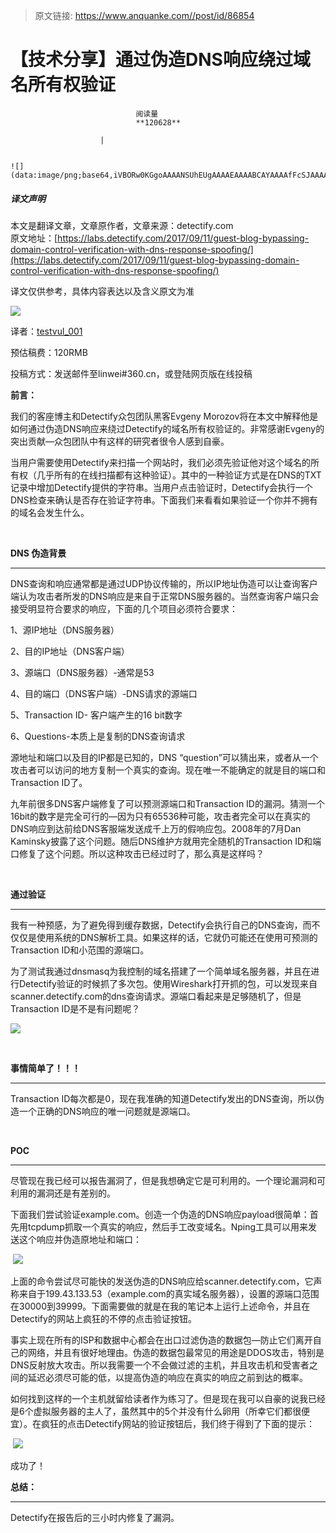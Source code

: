 > 原文链接: https://www.anquanke.com//post/id/86854 


# 【技术分享】通过伪造DNS响应绕过域名所有权验证


                                阅读量   
                                **120628**
                            
                        |
                        
                                                                                                                                    ![](data:image/png;base64,iVBORw0KGgoAAAANSUhEUgAAAAEAAAABCAYAAAAfFcSJAAAAAXNSR0IArs4c6QAAAARnQU1BAACxjwv8YQUAAAAJcEhZcwAADsQAAA7EAZUrDhsAAAANSURBVBhXYzh8+PB/AAffA0nNPuCLAAAAAElFTkSuQmCC)
                                                                                            



##### 译文声明

本文是翻译文章，文章原作者，文章来源：detectify.com
                                <br>原文地址：[https://labs.detectify.com/2017/09/11/guest-blog-bypassing-domain-control-verification-with-dns-response-spoofing/](https://labs.detectify.com/2017/09/11/guest-blog-bypassing-domain-control-verification-with-dns-response-spoofing/)

译文仅供参考，具体内容表达以及含义原文为准

[![](https://p2.ssl.qhimg.com/t01a5348ac1b92886a1.jpg)](https://p2.ssl.qhimg.com/t01a5348ac1b92886a1.jpg)

译者：[testvul_001](http://bobao.360.cn/member/contribute?uid=780092473)

预估稿费：120RMB

投稿方式：发送邮件至linwei#360.cn，或登陆网页版在线投稿



**前言：**



我们的客座博主和Detectify众包团队黑客Evgeny Morozov将在本文中解释他是如何通过伪造DNS响应来绕过Detectify的域名所有权验证的。非常感谢Evgeny的突出贡献—众包团队中有这样的研究者很令人感到自豪。

当用户需要使用Detectify来扫描一个网站时，我们必须先验证他对这个域名的所有权（几乎所有的在线扫描都有这种验证）。其中的一种验证方式是在DNS的TXT记录中增加Detectify提供的字符串。当用户点击验证时，Detectify会执行一个DNS检查来确认是否存在验证字符串。下面我们来看看如果验证一个你并不拥有的域名会发生什么。 

<br>

**DNS 伪造背景**

****

DNS查询和响应通常都是通过UDP协议传输的，所以IP地址伪造可以让查询客户端认为攻击者所发的DNS响应是来自于正常DNS服务器的。当然查询客户端只会接受明显符合要求的响应，下面的几个项目必须符合要求：

1、源IP地址（DNS服务器）

2、目的IP地址（DNS客户端）

3、源端口（DNS服务器）-通常是53

4、目的端口（DNS客户端）-DNS请求的源端口

5、Transaction ID- 客户端产生的16 bit数字

6、Questions-本质上是复制的DNS查询请求

源地址和端口以及目的IP都是已知的，DNS “question”可以猜出来，或者从一个攻击者可以访问的地方复制一个真实的查询。现在唯一不能确定的就是目的端口和Transaction ID了。

九年前很多DNS客户端修复了可以预测源端口和Transaction ID的漏洞。猜测一个16bit的数字是完全可行的—因为只有65536种可能，攻击者完全可以在真实的DNS响应到达前给DNS客服端发送成千上万的假响应包。2008年的7月Dan Kaminsky披露了这个问题。随后DNS维护方就用完全随机的Transaction ID和端口修复了这个问题。所以这种攻击已经过时了，那么真是这样吗？

<br>



**通过验证**

****

我有一种预感，为了避免得到缓存数据，Detectify会执行自己的DNS查询，而不仅仅是使用系统的DNS解析工具。如果这样的话，它就仍可能还在使用可预测的Transaction ID和小范围的源端口。

为了测试我通过dnsmasq为我控制的域名搭建了一个简单域名服务器，并且在进行Detectify验证的时候抓了多次包。使用Wireshark打开抓的包，可以发现来自scanner.detectify.com的dns查询请求。源端口看起来是足够随机了，但是Transaction ID是不是有问题呢？

[![](https://p2.ssl.qhimg.com/t0166f25cdbfb6aaf10.png)](https://p2.ssl.qhimg.com/t0166f25cdbfb6aaf10.png)

 

**事情简单了！！！**

****

Transaction ID每次都是0，现在我准确的知道Detectify发出的DNS查询，所以伪造一个正确的DNS响应的唯一问题就是源端口。

<br>

**POC**

****

尽管现在我已经可以报告漏洞了，但是我想确定它是可利用的。一个理论漏洞和可利用的漏洞还是有差别的。

下面我们尝试验证example.com。创造一个伪造的DNS响应payload很简单：首先用tcpdump抓取一个真实的响应，然后手工改变域名。Nping工具可以用来发送这个响应并伪造原地址和端口：

 [![](https://p5.ssl.qhimg.com/t016bb66b631bc50628.png)](https://p5.ssl.qhimg.com/t016bb66b631bc50628.png)

上面的命令尝试尽可能快的发送伪造的DNS响应给scanner.detectify.com，它声称来自于199.43.133.53（example.com的真实域名服务器），设置的源端口范围在30000到39999。下面需要做的就是在我的笔记本上运行上述命令，并且在Detectify的网站上疯狂的不停的点击验证按钮。

事实上现在所有的ISP和数据中心都会在出口过滤伪造的数据包—防止它们离开自己的网络，并且有很好地理由。伪造的数据包最常见的用途是DDOS攻击，特别是DNS反射放大攻击。所以我需要一个不会做过滤的主机，并且攻击机和受害者之间的延迟必须尽可能的低，以提高伪造的响应在真实的响应之前到达的概率。

如何找到这样的一个主机就留给读者作为练习了。但是现在我可以自豪的说我已经是6个虚拟服务器的主人了，虽然其中的5个并没有什么卵用（所幸它们都很便宜）。在疯狂的点击Detectify网站的验证按钮后，我们终于得到了下面的提示：

 [![](https://p0.ssl.qhimg.com/t016ea2f2f06949b57b.png)](https://p0.ssl.qhimg.com/t016ea2f2f06949b57b.png)

成功了！



**总结：**

****

Detectify在报告后的三小时内修复了漏洞。


